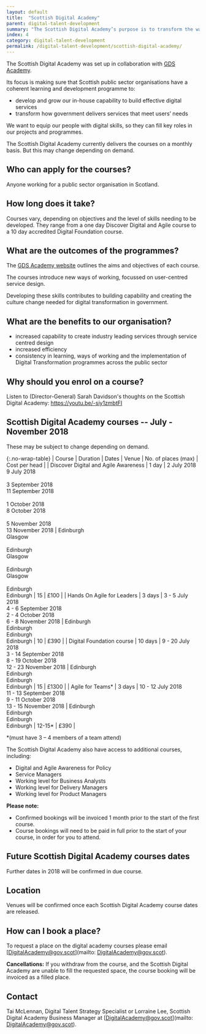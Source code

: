 ```yaml
---
layout: default
title:  "Scottish Digital Academy"
parent: digital-talent-development
summary: "The Scottish Digital Academy’s purpose is to transform the way government designs services for its users."
index: 4
category: digital-talent-development
permalink: /digital-talent-development/scottish-digital-academy/
---
```


The Scottish Digital Academy was set up in collaboration with [GDS Academy](https://www.gov.uk/gdsacademy).

Its focus is making sure that Scottish public sector organisations have a coherent learning and development programme to:

* develop and grow our in-house capability to build effective digital services
* transform how government delivers services that meet users’ needs

We want to equip our people with digital skills, so they can fill key roles in our projects and programmes.

The Scottish Digital Academy currently delivers the courses on a monthly basis. But this may change depending on demand.

## Who can apply for the courses?
Anyone working for a public sector organisation in Scotland.

## How long does it take?
Courses vary, depending on objectives and the level of skills needing to be developed. They range from a one day Discover Digital and Agile course to a 10 day accredited Digital Foundation course.

## What are the outcomes of the programmes?
The [GDS Academy website](https://www.gov.uk/gdsacademy) outlines the aims and objectives of each course.

The courses introduce new ways of working, focussed on user-centred service design.

Developing these skills contributes to building capability and creating the culture change needed for digital transformation in government.

## What are the benefits to our organisation?
* increased capability to create industry leading services through service centred design
* increased efficiency
* consistency in learning, ways of working and the implementation of Digital Transformation programmes across the public sector

## Why should you enrol on a course?
Listen to (Director-General) Sarah Davidson's thoughts on the Scottish Digital Academy: [https://youtu.be/-siy1zmbtFI ](https://youtu.be/-siy1zmbtFI)

## Scottish Digital Academy courses -- July - November 2018

These may be subject to change depending on demand.

{:.no-wrap-table}
| Course | Duration | Dates | Venue | No. of places (max) | Cost per head |
| Discover Digital and Agile Awareness | 1 day | 2 July 2018<br>9 July 2018<br><br>3 September 2018<br>11 September 2018<br><br>1 October 2018<br>8 October 2018<br><br>5 November 2018<br>13 November 2018 | Edinburgh<br>Glasgow<br><br>Edinburgh<br>Glasgow<br><br>Edinburgh<br>Glasgow<br><br>Edinburgh<br>Edinburgh | 15 | £100 |
| Hands On Agile for Leaders | 3 days | 3 - 5 July 2018<br>4 - 6 September 2018<br>2 - 4 October 2018<br>6 - 8 November 2018 | Edinburgh<br>Edinburgh<br>Edinburgh<br>Edinburgh | 10 | £390 |
| Digital Foundation course | 10 days | 9 - 20 July 2018<br>3 - 14 September 2018<br>8 - 19 October 2018<br>12 - 23 November 2018 | Edinburgh<br>Edinburgh<br>Edinburgh<br>Edinburgh | 15 | £1300 |
| Agile for Teams* | 3 days | 10 - 12 July 2018<br>11 - 13 September 2018<br>9 - 11 October 2018<br>13 - 15 November 2018 | Edinburgh<br>Edinburgh<br>Edinburgh<br>Edinburgh | 12-15* | £390 |

*(must have 3 – 4 members of a team attend)

The Scottish Digital Academy also have access to additional courses, including:
* Digital and Agile Awareness for Policy
* Service Managers
* Working level for Business Analysts
* Working level for Delivery Managers
* Working level for Product Managers

**Please note:**
* Confirmed bookings will be invoiced 1 month prior to the start of the first course.
* Course bookings will need to be paid in full prior to the start of your course, in order for you to attend.

## Future Scottish Digital Academy courses dates
Further dates in 2018 will be confirmed in due course.

## Location
Venues will be confirmed once each Scottish Digital Academy course dates are released.

## How can I book a place?
To request a place on the digital academy courses please email [DigitalAcademy@gov.scot](mailto: DigitalAcademy@gov.scot).

**Cancellations:**
If you withdraw from the course, and the Scottish Digital Academy are unable to fill the requested space, the course booking will be invoiced as a filled place.

## Contact
Tai McLennan, Digital Talent Strategy Specialist or Lorraine Lee, Scottish Digital Academy Business Manager at [DigitalAcademy@gov.scot](mailto: DigitalAcademy@gov.scot).
